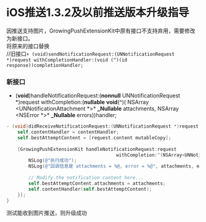 # iOS推送1.3.2及以前推送版本升级指导

因推送支持图片，GrowingPushExtensionKit中原有接口不支持弃用，需要修改为新接口。  
将原来的接口替换  
//旧接口`+ (void)sendNotificationRequest:(UNNotificationRequest *)request withCompletionHandler:(void (^)(id response))completionHandler;`

### 新接口

+ \(**void**\)handleNotificationRequest:\(**nonnull** UNNotificationRequest \*\)request  withCompletion:\(**nullable** **void**\(^\)\( NSArray &lt;UNNotificationAttachment \*&gt;\* **\_Nullable** attachments,  NSArray &lt;NSError \*&gt;\* **\_Nullable** errors\)\)handler;

```objectivec
- (void)didReceiveNotificationRequest:(UNNotificationRequest *)request withContentHandler:(void (^)(UNNotificationContent * _Nonnull))contentHandler {
    self.contentHandler = contentHandler;
    self.bestAttemptContent = [request.content mutableCopy];
 
    [GrowingPushExtensionKit handleNotificationRequest:request
                                        withCompletion:^(NSArray<UNNotificationAttachment *> * _Nullable attachments, NSArray<NSError *> * _Nullable errors) {
        NSLog(@"执行成功");
        NSLog(@"回调信息是 attachments = %@, error = %@", attachments, errors);
        
        // Modify the notification content here...
        self.bestAttemptContent.attachments = attachments;
        self.contentHandler(self.bestAttemptContent);
    }];
}
```

测试能收到图片推送，则升级成功

